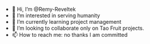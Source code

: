 - 👋 Hi, I’m @Remy-Reveltek
- 👀 I’m interested in serving humanity
- 🌱 I’m currently learning project management
- 💞️ I’m looking to collaborate only on Tao Fruit projects.
- 📫 How to reach me: no thanks I am committed 

<!---
Remy-Reveltek/Remy-Reveltek is a ✨ special ✨ repository because its `README.md` (this file) appears on your GitHub profile.
You can click the Preview link to take a look at your changes.
--->
